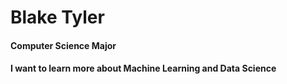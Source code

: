 # Blake Tyler
#### Computer Science Major
#### I want to learn more about Machine Learning and Data Science